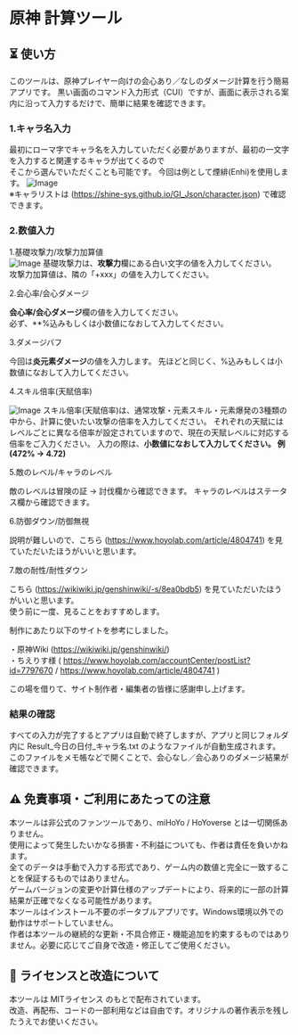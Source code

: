 # 原神 計算ツール
## ⏳️ 使い方
このツールは、原神プレイヤー向けの会心あり／なしのダメージ計算を行う簡易アプリです。
黒い画面のコマンド入力形式（CUI）ですが、画面に表示される案内に沿って入力するだけで、簡単に結果を確認できます。

### 1.キャラ名入力
最初にローマ字でキャラ名を入力していただく必要がありますが、最初の一文字を入力すると関連するキャラが出てくるので  
そこから選んでいただくことも可能です。
今回は例として煙緋(Enhi)を使用します。
![Image](https://github.com/user-attachments/assets/2e23ff60-2783-4048-b909-8ad58e697400)  
※キャラリストは (https://shine-sys.github.io/GI_Json/character.json) で確認できます。
### 2.数値入力  
1.基礎攻撃力/攻撃力加算値  
![Image](https://github.com/user-attachments/assets/70338dd8-cb6f-4b07-ae1f-a278d0325899)
基礎攻撃力は、**攻撃力**欄にある白い文字の値を入力してください。  
攻撃力加算値は、隣の「+xxx」の値を入力してください。  

2.会心率/会心ダメージ

**会心率/会心ダメージ**欄の値を入力してください。  
必ず、**%込みもしくは小数値になおして入力してください。 


3.ダメージバフ

今回は**炎元素ダメージ**の値を入力します。
先ほどと同じく、%込みもしくは小数値になおして入力してください。  


4.スキル倍率(天賦倍率)

![Image](https://github.com/user-attachments/assets/f7c1f8c6-4059-4f7a-9c5a-54237674096d)
スキル倍率(天賦倍率)は、通常攻撃・元素スキル・元素爆発の3種類の中から、計算に使いたい攻撃の倍率を入力してください。
それぞれの天賦にはレベルごとに異なる倍率が設定されていますので、現在の天賦レベルに対応する倍率をご入力ください。
入力の際は、**小数値になおして入力してください。 例(472% -> 4.72)**  

5.敵のレベル/キャラのレベル

敵のレベルは冒険の証 -> 討伐欄から確認できます。
キャラのレベルはステータス欄から確認できます。

6.防御ダウン/防御無視

説明が難しいので、こちら (https://www.hoyolab.com/article/4804741) を見ていただいたほうがいいと思います。

7.敵の耐性/耐性ダウン

こちら (https://wikiwiki.jp/genshinwiki/-s/8ea0bdb5) を見ていただいたほうがいいと思います。  
使う前に一度、見ることをおすすめします。

制作にあたり以下のサイトを参考にしました。  

・原神Wiki (https://wikiwiki.jp/genshinwiki/)  
・ちえりす様 ( https://www.hoyolab.com/accountCenter/postList?id=7797670 / https://www.hoyolab.com/article/4804741 )  

この場を借りて、サイト制作者・編集者の皆様に感謝申し上げます。  

### 結果の確認  

すべての入力が完了するとアプリは自動で終了しますが、アプリと同じフォルダ内に
Result_今日の日付_キャラ名.txt のようなファイルが自動生成されます。
このファイルをメモ帳などで開くことで、会心なし／会心ありのダメージ結果が確認できます。

## ⚠️ 免責事項・ご利用にあたっての注意
本ツールは非公式のファンツールであり、miHoYo / HoYoverse とは一切関係ありません。  
使用によって発生したいかなる損害・不利益についても、作者は責任を負いかねます。  
全てのデータは手動で入力する形式であり、ゲーム内の数値と完全に一致することを保証するものではありません。  
ゲームバージョンの変更や計算仕様のアップデートにより、将来的に一部の計算結果が正確でなくなる可能性があります。  
本ツールはインストール不要のポータブルアプリです。Windows環境以外での動作はサポートしていません。  
作者は本ツールの継続的な更新・不具合修正・機能追加を約束するものではありません。必要に応じてご自身で改造・修正してご使用ください。  
## 🔧 ライセンスと改造について  
本ツールは MITライセンス のもとで配布されています。  
改造、再配布、コードの一部利用などは自由です。オリジナルの著作表示を残したうえでお使いください。  
